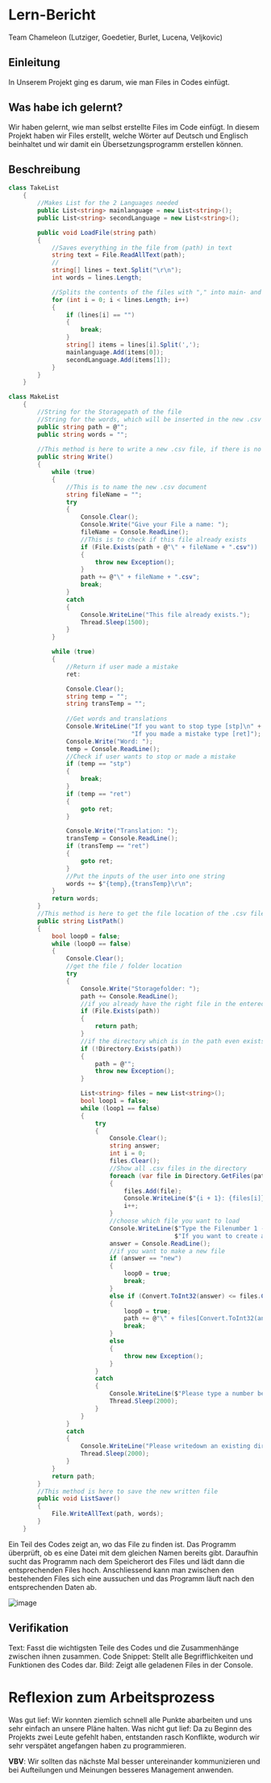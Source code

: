 

# Lern-Bericht
Team Chameleon (Lutziger, Goedetier, Burlet, Lucena, Veljkovic)

## Einleitung

In Unserem Projekt ging es darum, wie man Files in Codes einfügt.

## Was habe ich gelernt?

Wir haben gelernt, wie man selbst erstellte Files im Code einfügt. In diesem Projekt haben wir Files erstellt, welche Wörter auf Deutsch und Englisch beinhaltet und wir damit ein Übersetzungsprogramm erstellen können.

## Beschreibung

```c#
class TakeList
    {
        //Makes List for the 2 Languages needed
        public List<string> mainlanguage = new List<string>();
        public List<string> secondLanguage = new List<string>();

        public void LoadFile(string path)
        {
            //Saves everything in the file from (path) in text
            string text = File.ReadAllText(path);
            //
            string[] lines = text.Split("\r\n");
            int words = lines.Length;

            //Splits the contents of the files with "," into main- and secondlanguage 
            for (int i = 0; i < lines.Length; i++)
            {
                if (lines[i] == "")
                {
                    break;
                }
                string[] items = lines[i].Split(',');
                mainlanguage.Add(items[0]);
                secondLanguage.Add(items[1]);
            }
        }
    }
```

```c#
class MakeList
    {
        //String for the Storagepath of the file
        //String for the words, which will be inserted in the new .csv file
        public string path = @"";
        public string words = "";
        
        //This method is here to write a new .csv file, if there is no existing .csv file
        public string Write()
        {
            while (true)
            {
                //This is to name the new .csv document
                string fileName = "";
                try
                {
                    Console.Clear();
                    Console.Write("Give your File a name: ");
                    fileName = Console.ReadLine();
                    //This is to check if this file already exists
                    if (File.Exists(path + @"\" + fileName + ".csv"))
                    {
                        throw new Exception();
                    }
                    path += @"\" + fileName + ".csv";
                    break;
                }
                catch
                {
                    Console.WriteLine("This file already exists.");
                    Thread.Sleep(1500);
                }
            }

            while (true)
            {
                //Return if user made a mistake
                ret:

                Console.Clear();
                string temp = "";
                string transTemp = "";
                
                //Get words and translations
                Console.WriteLine("If you want to stop type [stp]\n" +
                                  "If you made a mistake type [ret]");
                Console.Write("Word: ");
                temp = Console.ReadLine();
                //Check if user wants to stop or made a mistake
                if (temp == "stp")
                {
                    break;
                }
                if (temp == "ret")
                {
                    goto ret;
                }

                Console.Write("Translation: ");
                transTemp = Console.ReadLine();
                if (transTemp == "ret")
                {
                    goto ret;
                }
                //Put the inputs of the user into one string
                words += $"{temp},{transTemp}\r\n";
            }
            return words;
        }
        //This method is here to get the file location of the .csv file
        public string ListPath()
        {
            bool loop0 = false;
            while (loop0 == false)
            {
                Console.Clear();
                //get the file / folder location
                try
                {
                    Console.Write("Storagefolder: ");
                    path += Console.ReadLine();
                    //if you already have the right file in the entered path
                    if (File.Exists(path))
                    {
                        return path;
                    }
                    //if the directory which is in the path even exists
                    if (!Directory.Exists(path))
                    {
                        path = @"";
                        throw new Exception();
                    }

                    List<string> files = new List<string>();
                    bool loop1 = false;
                    while (loop1 == false)
                    {
                        try
                        {
                            Console.Clear();
                            string answer;
                            int i = 0;
                            files.Clear();
                            //Show all .csv files in the directory
                            foreach (var file in Directory.GetFiles(path, "*.csv").Select(Path.GetFileName))
                            {
                                files.Add(file);
                                Console.WriteLine($"{i + 1}: {files[i]}");
                                i++;
                            }
                            //choose which file you want to load
                            Console.WriteLine($"Type the Filenumber 1 - {files.Count}\n" +
                                              $"If you want to create a new file type [new]");
                            answer = Console.ReadLine();
                            //if you want to make a new file
                            if (answer == "new")
                            {
                                loop0 = true;
                                break;
                            }
                            else if (Convert.ToInt32(answer) <= files.Count() && Convert.ToInt32(answer) > 0)
                            {
                                loop0 = true;
                                path += @"\" + files[Convert.ToInt32(answer) - 1];
                                break;
                            }
                            else
                            {
                                throw new Exception();
                            }
                        }
                        catch
                        {
                            Console.WriteLine($"Please type a number between 1 and {files.Count()} or new.");
                            Thread.Sleep(2000);
                        }
                    }
                }
                catch
                {
                    Console.WriteLine("Please writedown an existing directory Path");
                    Thread.Sleep(2000);
                }
            }
            return path;
        }
        //This method is here to save the new written file
        public void ListSaver()
        {
            File.WriteAllText(path, words);
        }
    }
```
Ein Teil des Codes zeigt an, wo das File zu finden ist. Das Programm überprüft, ob es eine Datei mit dem gleichen Namen bereits gibt. Daraufhin sucht das Programm nach dem Speicherort des Files und lädt dann die entsprechenden Files hoch. Anschliessend kann man zwischen den bestehenden Files sich eine aussuchen und das Programm läuft nach den entsprechenden Daten ab.

![image](https://user-images.githubusercontent.com/110893302/201889006-00824f8f-9046-4a18-8c28-02f18f114c9e.png)


## Verifikation

Text: Fasst die wichtigsten Teile des Codes und die Zusammenhänge zwischen ihnen zusammen.
Code Snippet: Stellt alle Begrifflichkeiten und Funktionen des Codes dar.
Bild: Zeigt alle geladenen Files in der Console.
# Reflexion zum Arbeitsprozess

Was gut lief: Wir konnten ziemlich schnell alle Punkte abarbeiten und uns sehr einfach an unsere Pläne halten.
Was nicht gut lief: Da zu Beginn des Projekts zwei Leute gefehlt haben, entstanden rasch Konflikte, wodurch wir sehr verspätet angefangen haben zu programmieren.

**VBV**: Wir sollten das nächste Mal besser untereinander kommunizieren und bei Aufteilungen und Meinungen besseres Management anwenden.

